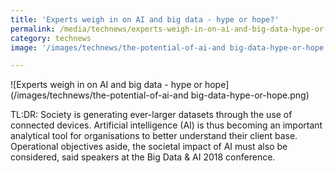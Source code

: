 ```yaml
---
title: 'Experts weigh in on AI and big data - hype or hope?'
permalink: /media/technews/experts-weigh-in-on-ai-and-big-data-hype-or-hope
category: technews
image: '/images/technews/the-potential-of-ai-and big-data-hype-or-hope.png'

---
```


![Experts weigh in on AI and big data - hype or hope](/images/technews/the-potential-of-ai-and big-data-hype-or-hope.png)

TL:DR: Society is generating ever-larger datasets through the use of connected devices. Artificial intelligence (AI) is thus becoming an important analytical tool for organisations to better understand their client base. Operational objectives aside, the societal impact of AI must also be considered, said speakers at the Big Data & AI 2018 conference.
